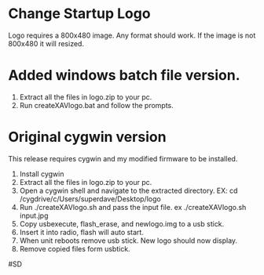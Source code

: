 # Change Startup Logo

Logo requires a 800x480 image.  Any format should work.  If the image is not 800x480 it will resized.

# Added windows batch file version.  
1. Extract all the files in logo.zip to your pc.
2. Run createXAVlogo.bat and follow the prompts.


# Original cygwin version
This release requires cygwin and my modified firmware to be installed. 

1. Install cygwin
2. Extract all the files in logo.zip to your pc.
3. Open a cygwin shell and navigate to the extracted directory. EX: cd /cygdrive/c/Users/superdave/Desktop/logo
4. Run ./createXAVlogo.sh and pass the input file.  ex ./createXAVlogo.sh input.jpg
5. Copy usbexecute, flash_erase, and newlogo.img to a usb stick.
6. Insert it into radio, flash will auto start.
7. When unit reboots remove usb stick. New logo should now display.
8. Remove copied files form usbtick.




#SD

